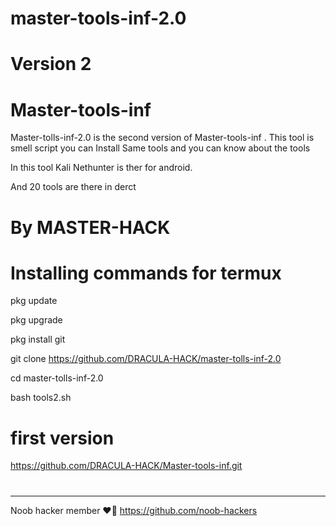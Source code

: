 # master-tools-inf-2.0

# Version 2

# Master-tools-inf


Master-tolls-inf-2.0 is the second version of  Master-tools-inf . This tool is smell script you can
Install Same tools and you can know about the tools

In this tool Kali Nethunter is ther for android.

And 20 tools are there in derct
# By MASTER-HACK


# Installing commands for termux

pkg update

pkg upgrade

pkg install git

git clone https://github.com/DRACULA-HACK/master-tolls-inf-2.0

cd master-tolls-inf-2.0

bash tools2.sh

# first version 

https://github.com/DRACULA-HACK/Master-tools-inf.git

#
#
#
#


_________________________________________________________________________________________


Noob hacker member ❤️💫
https://github.com/noob-hackers
